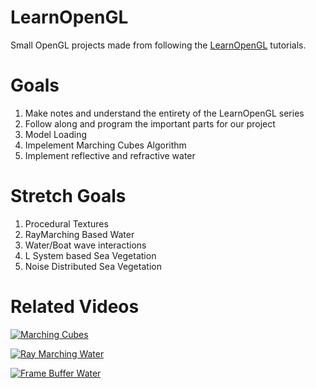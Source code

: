 LearnOpenGL
======
Small OpenGL projects made from following the [LearnOpenGL](https://learnopengl.com/) tutorials.


Goals
======

1. Make notes and understand the entirety of the LearnOpenGL series
2. Follow along and program the important parts for our project
3. Model Loading
4. Impelement Marching Cubes Algorithm
5. Implement reflective and refractive water



Stretch Goals
======

1. Procedural Textures
2. RayMarching Based Water
3. Water/Boat wave interactions
4. L System based Sea Vegetation
5. Noise Distributed Sea Vegetation 


Related Videos
======

[![Marching Cubes](http://img.youtube.com/vi/M3iI2l0ltbE/0.jpg)](http://www.youtube.com/watch?v=M3iI2l0ltbE)

[![Ray Marching Water](http://img.youtube.com/vi/WXhUiI1nD2U/0.jpg)](http://www.youtube.com/watch?v=WXhUiI1nD2U)

[![Frame Buffer Water](http://img.youtube.com/vi/HusvGeEDU_U/0.jpg)](http://www.youtube.com/watch?v=HusvGeEDU_U)



